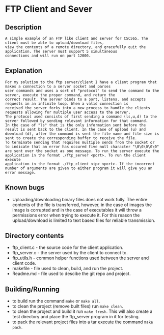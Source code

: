 # FTP Client and Sever
## Description 
	A simple example of an FTP like client and server for CSC565. The client must be able to upload/download files, 
	view the contents of a remote directory, and gracefully quit the application. The server must support 5 simultaneous 
	connections and will run on port 12000. 

## Explanation
	For my solution to the ftp server/client I have a client program that makes a connection to a server socket and parses
	user commands and uses a sort of "protocol" to send the command to the server, execute the proper command, and return the
	correct result. The server binds to a port, listens, and accepts requests in an infinite loop. When a valid connection is 
	received the server forks into a new process to handle the clients requests allowing for multiple user access to the server. 
	The protocol used consists of first sending a command (ls,u,d) to the server followed by sending relevant information for that command. 
	In the case of "ls" that is the only information sent before the result is sent back to the client. In the case of upload (u) and
	download (d), after the command is sent the file name and file size is sent to create the corresponding buffer to receive the file. 
	To terminate sending that requires multiple sends from the socket or to indicate that an error has occured five null character "\0\0\0\0\0" 
	are sent over the socket as one message. To run the server execute the application in the format ./ftp_server <port>. To run the client execute
	application in the format ./ftp_client <ip> <port>. If the incorrect number of arguments are given to either program it will give you an error message.
## Known bugs
* Uploading/downloading binary files does not work fully. The entire contents of the file is transferred, however, in the case of images the image is corrupted and in the case of executables it will throw a permissions error when trying to execute it. For this reason the upload/download is limited to text based files for reliable transmission. 

## Directory contents
* ftp_client.c - the source code for the client application.
* ftp_server.c - the server used by the client to connect to. 
* ftp_utils.h  - common helper functions used between the server and client code.
* makefile - file used to clean, build, and run the project. 
* Readme.md - file used to descibe the git repo and project. 

## Building/Running 
* to build run the command ``make`` or ``make all``.
* to clean the project (remove built files) run ``make clean``.
* to clean the project and build it run ``make fresh``. This will also create a test directory and place the ftp_server program in it for testing.
* to pack the relevant project files into a tar execute the command ``make pack``.
